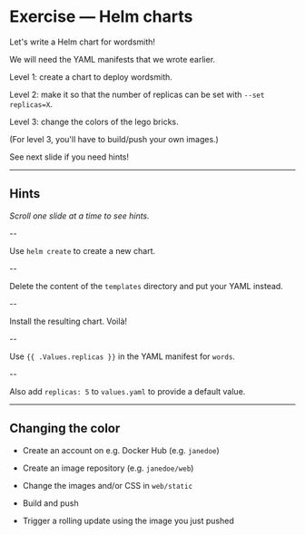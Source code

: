 # Exercise — Helm charts

Let's write a Helm chart for wordsmith!

We will need the YAML manifests that we wrote earlier.

Level 1: create a chart to deploy wordsmith.

Level 2: make it so that the number of replicas can be set with `--set replicas=X`.

Level 3: change the colors of the lego bricks.

(For level 3, you'll have to build/push your own images.)

See next slide if you need hints!

---

## Hints

*Scroll one slide at a time to see hints.*

--

Use `helm create` to create a new chart.

--

Delete the content of the `templates` directory and put your YAML instead.

--

Install the resulting chart. Voilà!

--

Use `{{ .Values.replicas }}` in the YAML manifest for `words`.

--

Also add `replicas: 5` to `values.yaml` to provide a default value.

---

## Changing the color

- Create an account on e.g. Docker Hub (e.g. `janedoe`)

- Create an image repository (e.g. `janedoe/web`)

- Change the images and/or CSS in `web/static`

- Build and push

- Trigger a rolling update using the image you just pushed

